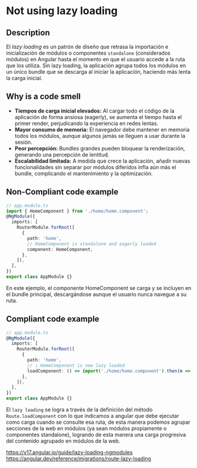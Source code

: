
# Not using lazy loading

## Description

El *lazy loading* es un patrón de diseño que retrasa la importación e inicialización de módulos o componentes `standalone` (considerados módulos) en Angular hasta el momento en que el usuario accede a la ruta que los utiliza. Sin lazy loading, la aplicación agrupa todos los módulos en un único bundle que se descarga al iniciar la aplicación, haciendo más lenta la carga inicial.

## Why is a code smell

* **Tiempos de carga inicial elevados:** Al cargar todo el código de la aplicación de forma ansiosa (eagerly), se aumenta el tiempo hasta el primer render, perjudicando la experiencia en redes lentas.
* **Mayor consumo de memoria:** El navegador debe mantener en memoria todos los módulos, aunque algunos jamás se lleguen a usar durante la sesión.
* **Peor percepción:** Bundles grandes pueden bloquear la renderización, generando una percepción de lentitud.
* **Escalabilidad limitada:** A medida que crece la aplicación, añadir nuevas funcionalidades sin separar por módulos diferidos infla aún más el bundle, complicando el mantenimiento y la optimización.

## Non-Compliant code example
```typescript
// app.module.ts
import { HomeComponent } from './home/home.component';
@NgModule({
  imports: [
    RouterModule.forRoot([
      {
        path: 'home',
        // HomeComponent is standalone and eagerly loaded
        component: HomeComponent,
      },
    ]),
  ],
})
export class AppModule {}
```
En este ejemplo, el componente HomeComponent se carga y se incluyen en el bundle principal, descargándose aunque el usuario nunca navegue a su ruta.

## Compliant code example
```typescript
// app.module.ts
@NgModule({
  imports: [
    RouterModule.forRoot([
      {
        path: 'home',
        // ↓ HomeComponent is now lazy loaded
        loadComponent: () => import('./home/home.component').then(m => m.HomeComponent),
      },
    ]),
  ],
})
export class AppModule {}
```
El `lazy loading` se logra a través de la definición del método `Route.loadComponent` con lo que indicamos a angular que debe ejecutar como carga cuando se consulte esa ruta, de esta manera podemos agrupar secciones de la web en módulos (ya sean módulos propiamente o componentes standalone), logrando de esta manera una carga progresiva del contenido agrupado en módulos de la web.

https://v17.angular.io/guide/lazy-loading-ngmodules 
https://angular.dev/reference/migrations/route-lazy-loading